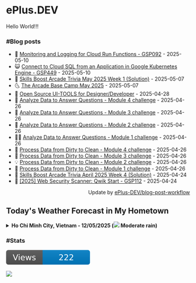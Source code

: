 # ePlus.DEV

Hello World!!!

### #Blog posts

- 🧰 [Monitoring and Logging for Cloud Run Functions - GSP092](https://eplus.dev/monitoring-and-logging-for-cloud-run-functions-gsp092) - 2025-05-10 
- 😺 [Connect to Cloud SQL from an Application in Google Kubernetes Engine - GSP449](https://eplus.dev/connect-to-cloud-sql-from-an-application-in-google-kubernetes-engine-gsp449) - 2025-05-10 
- 🗽 [Skills Boost Arcade Trivia May 2025 Week 1 &lpar;Solution&rpar;](https://eplus.dev/skills-boost-arcade-trivia-may-2025-week-1-solution) - 2025-05-07 
- 🌜 [The Arcade Base Camp May 2025](https://eplus.dev/the-arcade-base-camp-may-2025) - 2025-05-07 
- 📝 [Open Source UI-TOOLS for Designer/Developer](https://eplus.dev/open-source-ui-tools-for-designer-developer) - 2025-04-28 
- 🚀 [Analyze Data to Answer Questions - Module 4 challenge](https://eplus.dev/analyze-data-to-answer-questions-module-4-challenge) - 2025-04-26 
- 💼 [Analyze Data to Answer Questions - Module 3 challenge](https://eplus.dev/analyze-data-to-answer-questions-module-3-challenge) - 2025-04-26 
- 🦣 [Analyze Data to Answer Questions - Module 2 challenge](https://eplus.dev/analyze-data-to-answer-questions-module-2-challenge) - 2025-04-26 
- 👨‍🏫 [Analyze Data to Answer Questions - Module 1 challenge](https://eplus.dev/analyze-data-to-answer-questions-module-1-challenge) - 2025-04-26 
- 🔭 [Process Data from Dirty to Clean - Module 4 challenge](https://eplus.dev/process-data-from-dirty-to-clean-module-4-challenge) - 2025-04-26 
- 🤡 [Process Data from Dirty to Clean - Module 3 challenge](https://eplus.dev/process-data-from-dirty-to-clean-module-3-challenge) - 2025-04-26 
- 💡 [Process Data from Dirty to Clean - Module 2 challenge](https://eplus.dev/process-data-from-dirty-to-clean-module-2-challenge) - 2025-04-26 
- 🦣 [Process Data from Dirty to Clean - Module 1 challenge](https://eplus.dev/process-data-from-dirty-to-clean-module-1-challenge) - 2025-04-26 
- 💪 [Skills Boost Arcade Trivia April 2025 Week 4 &lpar;Solution&rpar;](https://eplus.dev/skills-boost-arcade-trivia-april-2025-week-4-solution) - 2025-04-24 
- 🤡 [[2025] Web Security Scanner: Qwik Start - GSP112](https://eplus.dev/2025-web-security-scanner-qwik-start-gsp112) - 2025-04-24 


<div align="right">
    Update by <a target="_blank" href="https://github.com/ePlus-DEV/blog-post-workflow">ePlus-DEV/blog-post-workflow</a>
</div>


## Today's Weather Forecast in My Hometown



<details>
    <summary><b>Ho Chi Minh City, Vietnam - 12/05/2025 (<img src="https://cdn.weatherapi.com/weather/64x64/day/302.png" width="25" /> Moderate rain)</b>
    </summary>

    
<table>
    <tr>
        <th>Hour</th>
        <td>00:00</td><td>01:00</td><td>02:00</td><td>03:00</td><td>04:00</td><td>05:00</td><td>06:00</td><td>07:00</td><td>08:00</td><td>09:00</td><td>10:00</td><td>11:00</td><td>12:00</td><td>13:00</td><td>14:00</td><td>15:00</td><td>16:00</td><td>17:00</td><td>18:00</td><td>19:00</td><td>20:00</td><td>21:00</td><td>22:00</td><td>23:00</td>
    </tr>
    <tr>
        <th>Weather</th>
        <td><img src="https://cdn.weatherapi.com/weather/64x64/night/353.png"></img></td><td><img src="https://cdn.weatherapi.com/weather/64x64/night/353.png"></img></td><td><img src="https://cdn.weatherapi.com/weather/64x64/night/353.png"></img></td><td><img src="https://cdn.weatherapi.com/weather/64x64/night/116.png"></img></td><td><img src="https://cdn.weatherapi.com/weather/64x64/night/119.png"></img></td><td><img src="https://cdn.weatherapi.com/weather/64x64/night/116.png"></img></td><td><img src="https://cdn.weatherapi.com/weather/64x64/day/119.png"></img></td><td><img src="https://cdn.weatherapi.com/weather/64x64/day/116.png"></img></td><td><img src="https://cdn.weatherapi.com/weather/64x64/day/116.png"></img></td><td><img src="https://cdn.weatherapi.com/weather/64x64/day/116.png"></img></td><td><img src="https://cdn.weatherapi.com/weather/64x64/day/176.png"></img></td><td><img src="https://cdn.weatherapi.com/weather/64x64/day/176.png"></img></td><td><img src="https://cdn.weatherapi.com/weather/64x64/day/353.png"></img></td><td><img src="https://cdn.weatherapi.com/weather/64x64/day/176.png"></img></td><td><img src="https://cdn.weatherapi.com/weather/64x64/day/353.png"></img></td><td><img src="https://cdn.weatherapi.com/weather/64x64/day/116.png"></img></td><td><img src="https://cdn.weatherapi.com/weather/64x64/day/176.png"></img></td><td><img src="https://cdn.weatherapi.com/weather/64x64/day/176.png"></img></td><td><img src="https://cdn.weatherapi.com/weather/64x64/day/116.png"></img></td><td><img src="https://cdn.weatherapi.com/weather/64x64/night/116.png"></img></td><td><img src="https://cdn.weatherapi.com/weather/64x64/night/176.png"></img></td><td><img src="https://cdn.weatherapi.com/weather/64x64/night/356.png"></img></td><td><img src="https://cdn.weatherapi.com/weather/64x64/night/116.png"></img></td><td><img src="https://cdn.weatherapi.com/weather/64x64/night/353.png"></img></td>
    </tr>
    <tr>
        <th>Condition</th>
        <td width="200px">Light rain shower</td><td width="200px">Light rain shower</td><td width="200px">Light rain shower</td><td width="200px">Partly Cloudy </td><td width="200px">Cloudy </td><td width="200px">Partly Cloudy </td><td width="200px">Cloudy </td><td width="200px">Partly Cloudy </td><td width="200px">Partly Cloudy </td><td width="200px">Partly Cloudy </td><td width="200px">Patchy rain nearby</td><td width="200px">Patchy rain nearby</td><td width="200px">Light rain shower</td><td width="200px">Patchy rain nearby</td><td width="200px">Light rain shower</td><td width="200px">Partly Cloudy </td><td width="200px">Patchy rain nearby</td><td width="200px">Patchy rain nearby</td><td width="200px">Partly Cloudy </td><td width="200px">Partly Cloudy </td><td width="200px">Patchy rain nearby</td><td width="200px">Moderate or heavy rain shower</td><td width="200px">Partly Cloudy </td><td width="200px">Light rain shower</td>
    </tr>
    <tr>
        <th>Temperature</th>
        <td>29.3 °C</td><td>28.8 °C</td><td>28.9 °C</td><td>28.8 °C</td><td>28.5 °C</td><td>28.3 °C</td><td>28.4 °C</td><td>29.4 °C</td><td>30.9 °C</td><td>32.5 °C</td><td>33.9 °C</td><td>35.1 °C</td><td>34.4 °C</td><td>33.3 °C</td><td>33.8 °C</td><td>33.9 °C</td><td>33.2 °C</td><td>32.2 °C</td><td>30.7 °C</td><td>29.8 °C</td><td>29.6 °C</td><td>28.6 °C</td><td>28.4 °C</td><td>27.9 °C</td>
    </tr>
    <tr>
        <th>Wind</th>
        <td>5 kph</td><td>3.6 kph</td><td>1.8 kph</td><td>5 kph</td><td>7.2 kph</td><td>6.5 kph</td><td>5.4 kph</td><td>6.1 kph</td><td>5.4 kph</td><td>6.8 kph</td><td>8.3 kph</td><td>9.4 kph</td><td>13 kph</td><td>13.3 kph</td><td>14.4 kph</td><td>16.6 kph</td><td>17.6 kph</td><td>18.7 kph</td><td>18.4 kph</td><td>17.6 kph</td><td>14.4 kph</td><td>14 kph</td><td>12.6 kph</td><td>11.9 kph</td>
    </tr>
</table>


<div align="right">
    Updated at: 2025-05-11T17:55:02Z - by <a target="_blank"
        href="https://github.com/ePlus-DEV/weather-forecast">ePlus-DEV/weather-forecast</a>
</div>
</details>


### #Stats

[![Image of counter](https://github.com/ePlus-DEV/view-counter/blob/main/svg/685088620/badge.svg)](https://github.com/ePlus-DEV/view-counter/blob/main/readme/685088620/week.md)

![](https://komarev.com/ghpvc/?username=ePlus-DEV&style=for-the-badge)
